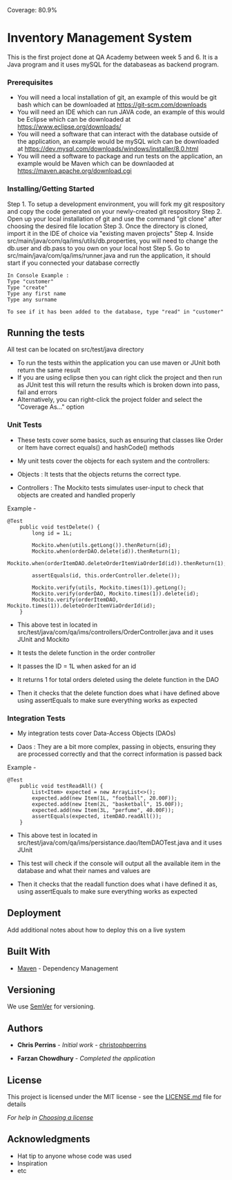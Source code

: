 Coverage: 80.9% 

# Inventory Management System

This is the first project done at QA Academy between week 5 and 6. It is a Java program and it uses mySQL for the databaseas as backend program.

### Prerequisites

- You will need a local installation of git, an example of this would be git bash which can be downloaded at https://git-scm.com/downloads
- You will need an IDE which can run JAVA code, an example of this would be Eclipse which can be downloaded at https://www.eclipse.org/downloads/
- You will need a software that can interact with the database outside of the application, an example would be mySQL wich can be downloaded at https://dev.mysql.com/downloads/windows/installer/8.0.html
- You will need a software to package and run tests on the application, an example would be Maven which can be downlaoded at https://maven.apache.org/download.cgi

### Installing/Getting Started

Step 1. To setup a development environment, you will fork my git respository and copy the code generated on your newly-created git respository
Step 2. Open up your local installation of git and use the command "git clone" after choosing the desired file location
Step 3. Once the directory is cloned, import it in the IDE of choice via "existing maven projects"
Step 4. Inside src/main/java/com/qa/ims/utils/db.properties,  you will need to change the db.user and db.pass to you own on your local host
Step 5. Go to src/main/java/com/qa/ims/runner.java and run the application, it should start if you connected your database correctly

```
In Console Example :
Type "customer"
Type "create"
Type any first name
Type any surname

To see if it has been added to the database, type "read" in "customer"
```

## Running the tests

All test can be located on src/test/java directory

- To run the tests within the application you can use maven or JUnit both return the same result
- If you are using eclipse then you can right click the project and then run as JUnit test this will return the results which is broken down into pass, fail and errors
- Alternatively, you can right-click the project folder and select the "Coverage As..." option

### Unit Tests 

- These tests cover some basics, such as ensuring that classes like Order or Item have correct equals() and hashCode() methods

- My unit tests cover the objects for each system and the controllers:

- Objects : It tests that the objects returns the correct type.
- Controllers : The Mockito tests simulates user-input to check that objects are created and handled properly

Example - 

```
@Test
	public void testDelete() {
		long id = 1L;

		Mockito.when(utils.getLong()).thenReturn(id);
		Mockito.when(orderDAO.delete(id)).thenReturn(1);
		Mockito.when(orderItemDAO.deleteOrderItemViaOrderId(id)).thenReturn(1);

		assertEquals(id, this.orderController.delete());

		Mockito.verify(utils, Mockito.times(1)).getLong();
		Mockito.verify(orderDAO, Mockito.times(1)).delete(id);
		Mockito.verify(orderItemDAO, Mockito.times(1)).deleteOrderItemViaOrderId(id);
	}
```
  -  This above test in located in src/test/java/com/qa/ims/controllers/OrderController.java and it uses JUnit and Mockito 

- It tests the delete function in the order controller
- It passes the ID = 1L when asked for an id
- It returns 1 for total orders deleted using the delete function in the DAO
- Then it checks that the delete function does what i have defined above using assertEquals to make sure everything works as expected

### Integration Tests 

- My integration tests cover Data-Access Objects (DAOs)

- Daos : They are a bit more complex, passing in objects, ensuring they are processed correctly and that the correct information is passed back

Example - 

```
@Test
	public void testReadAll() {
		List<Item> expected = new ArrayList<>();
		expected.add(new Item(1L, "football", 20.00F));
		expected.add(new Item(2L, "basketball", 15.00F));
		expected.add(new Item(3L, "perfume", 40.00F));
		assertEquals(expected, itemDAO.readAll());
	}
```

- This above test in located in src/test/java/com/qa/ims/persistance.dao/ItemDAOTest.java and it uses JUnit

- This test will check if the console will output all the available item in the database and what their names and values are
- Then it checks that the readall function does what i have defined it as, using assertEquals to make sure everything works as expected

## Deployment

Add additional notes about how to deploy this on a live system

## Built With

* [Maven](https://maven.apache.org/) - Dependency Management

## Versioning

We use [SemVer](http://semver.org/) for versioning.

## Authors

* **Chris Perrins** - *Initial work* - [christophperrins](https://github.com/christophperrins)

* **Farzan Chowdhury** - *Completed the application*

## License

This project is licensed under the MIT license - see the [LICENSE.md](LICENSE.md) file for details 

*For help in [Choosing a license](https://choosealicense.com/)*

## Acknowledgments

* Hat tip to anyone whose code was used
* Inspiration
* etc
